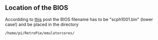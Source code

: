 ## Location of the BIOS

Accordding to [this](http://www.raspberrypi.org/phpBB3/viewtopic.php?p=293929#p293929) post the BIOS filename has to be "scph1001.bin" (lower case!) and be placed in the directory

```shell
/home/pi/RetroPie/emulatorcores/
```